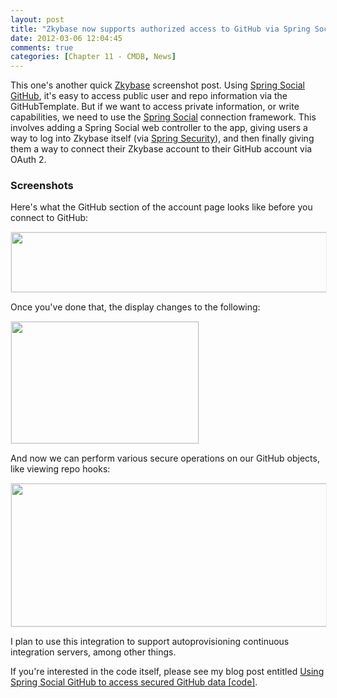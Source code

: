 ```yaml
---
layout: post
title: "Zkybase now supports authorized access to GitHub via Spring Social GitHub"
date: 2012-03-06 12:04:45
comments: true
categories: [Chapter 11 - CMDB, News]
---
```

This one's another quick <a title="Zkybase" href="https://github.com/williewheeler/zkybase">Zkybase</a> screenshot post. Using <a title="Spring Social GitHub" href="https://github.com/SpringSource/spring-social-github">Spring Social GitHub</a>, it's easy to access public user and repo information via the GitHubTemplate. But if we want to access private information, or write capabilities, we need to use the <a title="Spring Social" href="http://www.springsource.org/spring-social">Spring Social</a> connection framework. This involves adding a Spring Social web controller to the app, giving users a way to log into Zkybase itself (via <a title="Spring Security" href="http://static.springsource.org/spring-security/site/">Spring Security</a>), and then finally giving them a way to connect their Zkybase account to their GitHub account via OAuth 2.

<h3>Screenshots</h3>

Here's what the GitHub section of the account page looks like before you connect to GitHub:

<a href="http://springinpractice.com/wp-content/uploads/2012/03/disconnected.png"><img class="alignnone  wp-image-681" style="border: 1px solid #EEE;" title="disconnected" src="http://springinpractice.com/wp-content/uploads/2012/03/disconnected.png" alt="" width="565" height="96" /></a>

Once you've done that, the display changes to the following:

<a href="http://springinpractice.com/wp-content/uploads/2012/03/connected.png"><img class="alignnone size-medium wp-image-682" style="border: 1px solid #EEE;" title="connected" src="http://springinpractice.com/wp-content/uploads/2012/03/connected-300x195.png" alt="" width="300" height="195" /></a>

And now we can perform various secure operations on our GitHub objects, like viewing repo hooks:

<a href="http://springinpractice.com/wp-content/uploads/2012/03/hooks3.png"><img class="alignnone  wp-image-683" style="border: 1px solid #eeeeee;" title="hooks" src="http://springinpractice.com/wp-content/uploads/2012/03/hooks3.png" alt="" width="619" height="229" /></a>

I plan to use this integration to support autoprovisioning continuous integration servers, among other things.

If you're interested in the code itself, please see my blog post entitled <a href="http://springinpractice.com/2012/03/06/using-spring-social-github-to-access-secured-github-data-code/">Using Spring Social GitHub to access secured GitHub data [code]</a>.
